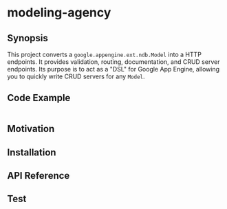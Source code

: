 # modeling-agency

## Synopsis
This project converts a `google.appengine.ext.ndb.Model` into a HTTP endpoints. It provides validation, routing, documentation, and CRUD server endpoints. Its purpose is to act as a "DSL" for Google App Engine, allowing you to quickly write CRUD servers for any `Model`.

## Code Example

```python

```

## Motivation

## Installation

## API Reference

## Test
